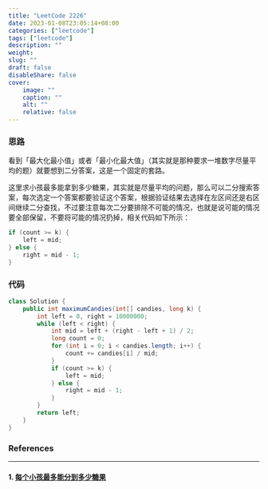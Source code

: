 ```yaml
---
title: "LeetCode 2226"
date: 2023-01-08T23:05:14+08:00
categories: ["leetcode"]
tags: ["leetcode"]
description: ""
weight:
slug: ""
draft: false
disableShare: false
cover:
    image: ""
    caption: ""
    alt: ""
    relative: false
---
```


### 思路

看到「最大化最小值」或者「最小化最大值」（其实就是那种要求一堆数字尽量平均的题）就要想到二分答案，这是一个固定的套路。

这里求小孩最多能拿到多少糖果，其实就是尽量平均的问题，那么可以二分搜索答案，每次选定一个答案都要验证这个答案，根据验证结果去选择在左区间还是右区间继续二分查找，不过要注意每次二分要排除不可能的情况，也就是说可能的情况要全部保留，不要将可能的情况扔掉，相关代码如下所示：

```java
if (count >= k) {
    left = mid;
} else {
    right = mid - 1;
}
```

### 代码

```java
class Solution {
    public int maximumCandies(int[] candies, long k) {
        int left = 0, right = 10000000;
        while (left < right) {
            int mid = left + (right - left + 1) / 2;
            long count = 0;
            for (int i = 0; i < candies.length; i++) {
                count += candies[i] / mid;
            }
            if (count >= k) {
                left = mid;
            } else {
                right = mid - 1;
            }
        }
        return left;
    }
}
```

### References

---

#### 1. [每个小孩最多能分到多少糖果](https://leetcode.cn/problems/maximum-candies-allocated-to-k-children/)
